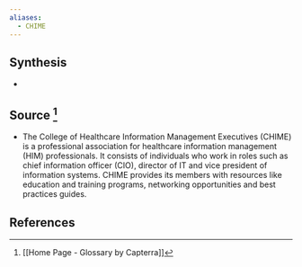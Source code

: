 ```yaml
---
aliases:
  - CHIME
---
```

## Synthesis
- 
## Source [^1]
- The College of Healthcare Information Management Executives (CHIME) is a professional association for healthcare information management (HIM) professionals. It consists of individuals who work in roles such as chief information officer (CIO), director of IT and vice president of information systems. CHIME provides its members with resources like education and training programs, networking opportunities and best practices guides.
## References

[^1]: [[Home Page - Glossary by Capterra]]